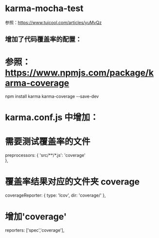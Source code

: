 # karma-mocha-test

参照：https://www.tuicool.com/articles/yuMvQz

## 增加了代码覆盖率的配置：
# 参照：https://www.npmjs.com/package/karma-coverage
npm install karma karma-coverage --save-dev

# karma.conf.js 中增加：
# 需要测试覆盖率的文件
preprocessors: {
	'src/**/*.js': 'coverage'       
},

# 覆盖率结果对应的文件夹 coverage
coverageReporter: {
	type: 'lcov',
	dir: 'coverage/'
},

# 增加'coverage'
reporters: ['spec','coverage'],